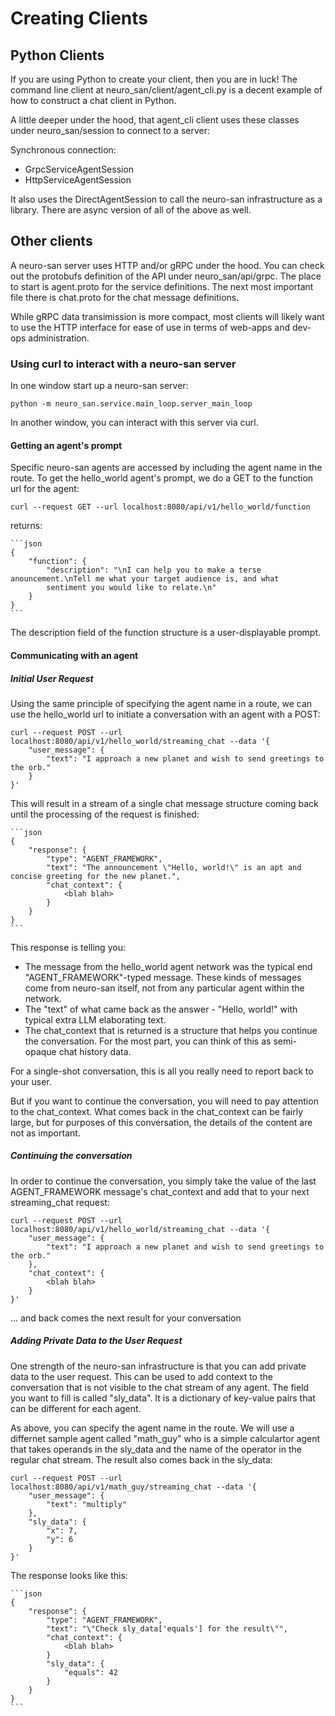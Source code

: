# Creating Clients

## Python Clients

If you are using Python to create your client, then you are in luck!
The command line client at neuro_san/client/agent_cli.py is a decent example
of how to construct a chat client in Python.

A little deeper under the hood, that agent_cli client uses these classes under neuro_san/session
to connect to a server:

Synchronous connection:

* GrpcServiceAgentSession
* HttpServiceAgentSession

It also uses the DirectAgentSession to call the neuro-san infrastructure as a library.
There are async version of all of the above as well.

## Other clients

A neuro-san server uses HTTP and/or gRPC under the hood. You can check out the protobufs definition of the
API under neuro_san/api/grpc.  The place to start is agent.proto for the service definitions.
The next most important file there is chat.proto for the chat message definitions.

While gRPC data transimission is more compact, most clients will likely want to use the HTTP
interface for ease of use in terms of web-apps and dev-ops administration.

### Using curl to interact with a neuro-san server

In one window start up a neuro-san server:

    python -m neuro_san.service.main_loop.server_main_loop

In another window, you can interact with this server via curl.

#### Getting an agent's prompt

Specific neuro-san agents are accessed by including the agent name in the route.
To get the hello_world agent's prompt, we do a GET to the function url for the agent:

    curl --request GET --url localhost:8080/api/v1/hello_world/function

returns:

    ```json
    {
        "function": {
            "description": "\nI can help you to make a terse anouncement.\nTell me what your target audience is, and what
            sentiment you would like to relate.\n"
        }
    }
    ```

The description field of the function structure is a user-displayable prompt.

#### Communicating with an agent

##### Initial User Request

Using the same principle of specifying the agent name in a route, we can use the hello_world
url to initiate a conversation with an agent with a POST:

    curl --request POST --url localhost:8080/api/v1/hello_world/streaming_chat --data '{
        "user_message": {
            "text": "I approach a new planet and wish to send greetings to the orb."
        }
    }'

This will result in a stream of a single chat message structure coming back until the processing of the request is finished:

    ```json
    {
        "response": {
            "type": "AGENT_FRAMEWORK",
            "text": "The announcement \"Hello, world!\" is an apt and concise greeting for the new planet.",
            "chat_context": {
                <blah blah>
            }
        }
    }
    ```

This response is telling you:

* The message from the hello_world agent network was the typical end "AGENT_FRAMEWORK"-typed message.
  These kinds of messages come from neuro-san itself, not from any particular agent
  within the network.
* The "text" of what came back as the answer - "Hello, world!" with typical extra LLM elaborating text.
* The chat_context that is returned is a structure that helps you continue the conversation.
  For the most part, you can think of this as semi-opaque chat history data.

For a single-shot conversation, this is all you really need to report back to your user.

But if you want to continue the conversation, you will need to pay attention to the chat_context.
What comes back in the chat_context can be fairly large, but for purposes of this conversation,
the details of the content are not as important.

##### Continuing the conversation

In order to continue the conversation, you simply take the value of the last AGENT_FRAMEWORK message's
chat_context and add that to your next streaming_chat request:

    curl --request POST --url localhost:8080/api/v1/hello_world/streaming_chat --data '{
        "user_message": {
            "text": "I approach a new planet and wish to send greetings to the orb."
        },
        "chat_context": {
            <blah blah>
        }
    }'

... and back comes the next result for your conversation

##### Adding Private Data to the User Request

One strength of the neuro-san infrastructure is that you can add private data to the user request.
This can be used to add context to the conversation that is not visible to the chat stream of any agent.
The field you want to fill is called "sly_data". It is a dictionary of key-value pairs that can
be different for each agent.

As above, you can specify the agent name in the route. We will use a differnet sample agent
called "math_guy" who is a simple calculartor agent that takes operands in the sly_data and
the name of the operator in the regular chat stream. The result also comes back in the sly_data:

    curl --request POST --url localhost:8080/api/v1/math_guy/streaming_chat --data '{
        "user_message": {
            "text": "multiply"
        },
        "sly_data": {
            "x": 7,
            "y": 6
        }
    }'

The response looks like this:

    ```json
    {
        "response": {
            "type": "AGENT_FRAMEWORK",
            "text": "\"Check sly_data['equals'] for the result\"",
            "chat_context": {
                <blah blah>
            }
            "sly_data": {
                "equals": 42
            }
        }
    }
    ```

